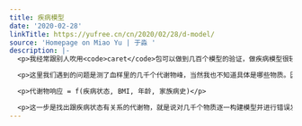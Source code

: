 ```yaml
---
title: 疾病模型
date: '2020-02-28'
linkTitle: https://yufree.cn/cn/2020/02/28/d-model/
source: 'Homepage on Miao Yu | 于淼 '
description: |-
  <p>我经常跟别人吹用<code>caret</code>包可以做到几百个模型的验证，做疾病模型很轻松，但实际没实操过。最近实际做了一批样品发现想跟做还真不是一回事，这里记录一下。</p>

  <p>这里我们遇到的问题是测了血样里的几千个代谢物峰，当然我也不知道具体是哪些物质。因为把无关变量加到模型里会提高模型整体方差，所以第一步我做了个自下而上的筛选。也就是说，不同于将疾病作为响应，把代谢物作为预测变量，我首先做的是把代谢物作为响应，把疾病状态作为预测响应的一个变量，同时对那些可能造成代谢物响应的协变量进行控制。也就是如下模型：</p>

  <p>代谢物响应 = f(疾病状态, BMI, 年龄, 家族病史)</p>

  <p>这一步是找出跟疾病状态有关系的代谢物，就是说对几千个物质逐一构建模型并进行错误发现率控制，结果发现一共也就十几个代谢物跟疾病相关。需要注意的是这里我默认预测或解释疾病只用这些代谢物就够了，但真实情况却可能是有些代谢物之间会有相互作用而在单一代谢物水平的建模是忽略了这种相互作用的。不过我这么操作主要是为了把不相关的代谢物去掉，由于我样本量有限，而过多代谢物几乎一定会在模
---
```


